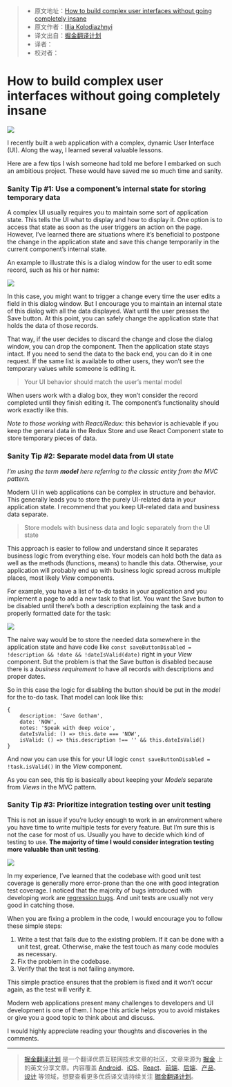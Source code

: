 > * 原文地址：[How to build complex user interfaces without going completely insane](https://medium.freecodecamp.com/3-tips-to-keep-in-mind-while-developing-complex-ui-in-web-b56312310390)
> * 原文作者：[Illia Kolodiazhnyi](https://medium.freecodecamp.com/@iktash88)
> * 译文出自：[掘金翻译计划](https://github.com/xitu/gold-miner)
> * 译者：
> * 校对者：

# How to build complex user interfaces without going completely insane #

![](https://cdn-images-1.medium.com/max/2000/1*jwBhYQ_c_HZ_OOCE4pwbwQ.jpeg)

I recently built a web application with a complex, dynamic User Interface (UI). Along the way, I learned several valuable lessons.

Here are a few tips I wish someone had told me before I embarked on such an ambitious project. These would have saved me so much time and sanity.

### Sanity Tip #1: Use a component’s internal state for storing temporary data ###

A complex UI usually requires you to maintain some sort of application state. This tells the UI what to display and how to display it. One option is to access that state as soon as the user triggers an action on the page. However, I’ve learned there are situations where it’s beneficial to postpone the change in the application state and save this change temporarily in the current component’s internal state.

An example to illustrate this is a dialog window for the user to edit some record, such as his or her name:

![](https://cdn-images-1.medium.com/max/800/1*bFb-8Zdzf1aGPJyWpD_hsg.jpeg)

In this case, you might want to trigger a change every time the user edits a field in this dialog window. But I encourage you to maintain an internal state of this dialog with all the data displayed. Wait until the user presses the Save button. At this point, you can safely change the application state that holds the data of those records.

That way, if the user decides to discard the change and close the dialog window, you can drop the component. Then the application state stays intact. If you need to send the data to the back end, you can do it in one request. If the same list is available to other users, they won’t see the temporary values while someone is editing it.

> Your UI behavior should match the user’s mental model

When users work with a dialog box, they won’t consider the record completed until they finish editing it. The component’s functionality should work exactly like this.

*Note to those working with React/Redux:* this behavior is achievable if you keep the general data in the Redux Store and use React Component state to store temporary pieces of data.

### Sanity Tip #2: Separate model data from UI state ###

*I’m using the term* ***model*** *here referring to the classic entity from the MVC pattern.*

Modern UI in web applications can be complex in structure and behavior. This generally leads you to store the purely UI-related data in your application state. I recommend that you keep UI-related data and business data separate.

> Store models with business data and logic separately from the UI state

This approach is easier to follow and understand since it separates business logic from everything else. Your models can hold both the data as well as the methods (functions, means) to handle this data. Otherwise, your application will probably end up with business logic spread across multiple places, most likely *View* components.

For example, you have a list of to-do tasks in your application and you implement a page to add a new task to that list. You want the Save button to be disabled until there’s both a description explaining the task and a properly formatted date for the task:

![](https://cdn-images-1.medium.com/max/800/1*Cqmpew82Wo_znz_lCYz3xQ.jpeg)

The naive way would be to store the needed data somewhere in the application state and have code like `const saveButtonDisabled = !description && !date && !dateIsValid(date)` right in your *View* component. But the problem is that the Save button is disabled because there is a *business requirement* to have all records with descriptions and proper dates.

So in this case the logic for disabling the button should be put in the *model* for the to-do task. That model can look like this:

```
{
    description: 'Save Gotham',
    date: 'NOW',
    notes: 'Speak with deep voice',
    dateIsValid: () => this.date === 'NOW',
    isValid: () => this.description !== '' && this.dateIsValid()
}
```

And now you can use this for your UI logic `const saveButtonDisabled = !task.isValid()` in the *View* component.

As you can see, this tip is basically about keeping your *Models* separate from *Views* in the MVC pattern.

### Sanity Tip #3: Prioritize integration testing over unit testing ###

This is not an issue if you’re lucky enough to work in an environment where you have time to write multiple tests for every feature. But I’m sure this is not the case for most of us. Usually you have to decide which kind of testing to use. **The majority of time I would consider integration testing more valuable than unit testing**.

![](https://cdn-images-1.medium.com/max/800/1*dsj6MNERxdJtcr5-I7W2vQ.jpeg)

In my experience, I’ve learned that the codebase with good unit test coverage is generally more error-prone than the one with good integration test coverage. I noticed that the majority of bugs introduced with developing work are [regression bugs](https://en.wikipedia.org/wiki/Software_regression). And unit tests are usually not very good in catching those.

When you are fixing a problem in the code, I would encourage you to follow these simple steps:

1. Write a test that fails due to the existing problem. If it can be done with a unit test, great. Otherwise, make the test touch as many code modules as necessary.
2. Fix the problem in the codebase.
3. Verify that the test is not failing anymore.

This simple practice ensures that the problem is fixed and it won’t occur again, as the test will verify it.

Modern web applications present many challenges to developers and UI development is one of them. I hope this article helps you to avoid mistakes or give you a good topic to think about and discuss.

I would highly appreciate reading your thoughts and discoveries in the comments.

---

> [掘金翻译计划](https://github.com/xitu/gold-miner) 是一个翻译优质互联网技术文章的社区，文章来源为 [掘金](https://juejin.im) 上的英文分享文章。内容覆盖 [Android](https://github.com/xitu/gold-miner#android)、[iOS](https://github.com/xitu/gold-miner#ios)、[React](https://github.com/xitu/gold-miner#react)、[前端](https://github.com/xitu/gold-miner#前端)、[后端](https://github.com/xitu/gold-miner#后端)、[产品](https://github.com/xitu/gold-miner#产品)、[设计](https://github.com/xitu/gold-miner#设计) 等领域，想要查看更多优质译文请持续关注 [掘金翻译计划](https://github.com/xitu/gold-miner)。
